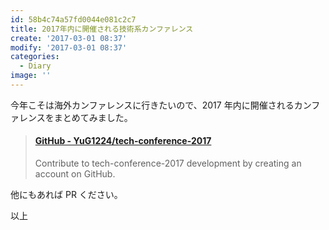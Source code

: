```yaml
---
id: 58b4c74a57fd0044e081c2c7
title: 2017年内に開催される技術系カンファレンス
create: '2017-03-01 08:37'
modify: '2017-03-01 08:37'
categories:
  - Diary
image: ''
---
```


今年こそは海外カンファレンスに行きたいので、2017 年内に開催されるカンファレンスをまとめてみました。

<blockquote class="embedly-card" data-card-key="efc9713d77434ae8b88ef22dda0a91e8" data-card-controls="0" data-card-width="500" data-card-type="article" data-card-align="left"><h4><a href="https://github.com/YuG1224/tech-conference-2017">GitHub - YuG1224/tech-conference-2017</a></h4><p>Contribute to tech-conference-2017 development by creating an account on GitHub.</p></blockquote>
<script async src="//cdn.embedly.com/widgets/platform.js" charset="UTF-8"></script>

他にもあれば PR ください。

以上

<!-- more -->

